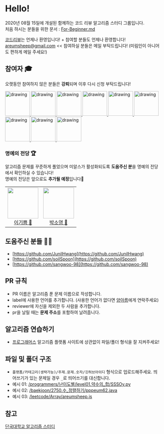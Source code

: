 # Hello!
2020년 08월 15일에 개설된 함께하는 코드 리뷰 알고리즘 스터디 그룹입니다.    
처음 하시는 분들을 위한 문서 : [For-Beginner.md](https://github.com/Mirim-Study/Algorithm/blob/master/For-Beginner.md)

[코드리뷰](https://github.com/Mirim-Study/Algorithm/pulls)는 언제나 환영입니다! + 참여할 분들도 언제나 환영합니다!    
areumsheep@gmail.com << 참여하실 분들은 메일 부탁드립니다! (미림인이 아니어도 편하게 메일 주세요!)  

## 참여자 🎓        
오랫동안 참여하지 않은 분들은 **강퇴**되며 이후 다시 신청 부탁드립니다!   
   
<a href="https://github.com/areumsheep">
<img src="https://avatars1.githubusercontent.com/u/48716298" alt="drawing" width="80" />
</a>
<a href="https://github.com/hee-naa">
<img src="https://avatars.githubusercontent.com/u/75595364?v=4" alt="drawing" width="80" />
</a>
<a href="https://github.com/jeyin720">
<img src="https://avatars.githubusercontent.com/u/48716360?v=4" alt="drawing" width="80" />
</a>
<a href="https://github.com/JiaLee0707">
<img src="https://avatars.githubusercontent.com/u/44323898?v=4" alt="drawing" width="80" />
</a>
<a href="https://github.com/Moon-HyeKyung">
<img src="https://avatars.githubusercontent.com/u/75727995" alt="drawing" width="80" />
</a>
<a href="https://github.com/y2ny">
<img src="https://avatars.githubusercontent.com/u/43701352?v=4" alt="drawing" width="80" />
</a>
<a href="https://github.com/Leemainsw">
<img src="https://avatars.githubusercontent.com/u/48716775?v=4" alt="drawing" width="80" />
</a>
<a href="https://github.com/pppeum62">
<img src="https://avatars1.githubusercontent.com/u/48782921" alt="drawing" width="80" />
</a>
<a href="https://github.com/SSSOy">
<img src="https://avatars1.githubusercontent.com/u/48789583" alt="drawing" width="80" />
</a>


### 명예의 전당 🏆
알고리즘 문제를 꾸준하게 풀었으며 미알스가 활성화되도록 **도움주신 분**을 명예의 전당에서 확인하실 수 있습니다!   
명예의 전당은 앞으로도 **추가될 예정**입니다🥳   
<table>
  <tr height="120px">
    <td align="center">
      <a href="https://github.com/pppeum62"><img height="100px" width="100px" src="https://avatars.githubusercontent.com/u/48782921?v=4"/></a>
      <br />
      <a href="https://github.com/pppeum62">이기쁨 🎉</a>
    </td>
    <td align="center">
      <a href="https://github.com/SSSOy"><img height="100px" width="100px" src="https://avatars.githubusercontent.com/u/48789583?v=4"/></a>
      <br />
      <a href="https://github.com/SSSOy">박소영 🎉</a>
    </td>
  </tr>
</table>

## 도움주신 분들  🙇‍♀️
- [https://github.com/JunilHwang](https://github.com/JunilHwang)
- [https://github.com/soilSpoon](https://github.com/soilSpoon)
- [https://github.com/sangwoo-98](https://github.com/sangwoo-98)

## PR 규칙
- PR 이름은 알고리즘 푼 문제 이름으로 작성합니다.
- label에 사용한 언어를 추가합니다. (사용한 언어가 없다면 [양아름](https://github.com/areumsheep)에게 연락주세요)
- reviewer에 자신을 제외한 두 사람을 추가합니다.
- pr을 날릴 때는 <b>문제 주소</b>를 포함하여 날려줍니다.

## 알고리즘 연습하기
- [프로그래머스](https://programmers.co.kr/)
알고리즘 플랫폼 사이트에 상관없이 파일/폴더 형식을 잘 지켜주세요!

## 파일 및 폴더 구조
 - `플랫폼/카테고리(생략가능)/주제.문제.숫자/깃허브아이디` 형식으로 업로드해주세요. 띄어쓰기가 있는 문제일 경우 `_`로 띄어쓰기를 대신합니다.
  - 예시 01: [/programmers/난이도별/level01.약수의_합/SSSOy.py](./programmers/난이도별/level01.약수의_합/SSSOy.py)
  - 예시 02: [/baekjoon/2750.수_정렬하기/pppeum62.java](./baekjoon/2750.수_정렬하기/pppeum62.java)
  - 예시 03: [/leetcode/Array/areumsheep.js](./leetcode/Array/areumsheep.js)
  
## 참고
[단국대학교 알고리즘 스터디](https://github.com/DKU-STUDY/Algorithm)
